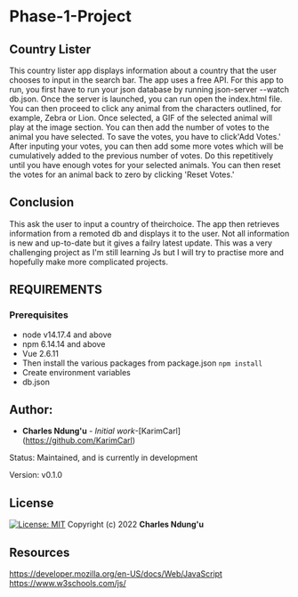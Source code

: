 # Phase-1-Project


## Country Lister

This country lister app displays information about a country that the user chooses to input in the search bar.
The app uses a free API.
For this app to run, you first have to run your json database by running json-server --watch db.json.
Once the server is launched, you can run open the index.html file. 
You can then proceed to click any animal from the characters outlined, for example, Zebra or Lion.
Once selected, a GIF of the selected animal will play at the image section.
You can then add the number of votes to the animal you have selected. To save the votes, you have to click'Add Votes.'
After inputing your votes, you can then add some more votes which will be cumulatively added to the previous number of votes.
Do this repetitively until you have enough votes for your selected animals.
You can then reset the votes for an animal back to zero by clicking 'Reset Votes.'




## Conclusion
This ask the user to input a country of theirchoice. The app then retrieves information from a remoted db and displays it to the user. Not all information is new and up-to-date but it gives a failry latest update. This was a very challenging project as I'm still learning Js but I will try to practise more and hopefully make more complicated projects.


## REQUIREMENTS
### Prerequisites
* node v14.17.4 and above
* npm 6.14.14 and above
* Vue 2.6.11
* Then install the various packages from package.json `npm install`
* Create environment variables
* db.json 

## Author: 
* **Charles Ndung'u** - *Initial work*-[KarimCarl] (https://github.com/KarimCarl)


Status:  Maintained, and is currently in development

Version:
    v0.1.0


## License
[![License: MIT](https://img.shields.io/badge/License-MIT-yellow.svg)](https://opensource.org/licenses/MIT)
Copyright (c) 2022 **Charles Ndung'u**


## Resources

https://developer.mozilla.org/en-US/docs/Web/JavaScript
https://www.w3schools.com/js/
